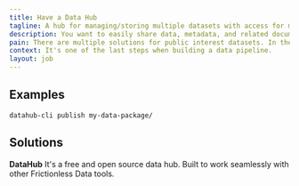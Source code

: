 ```yaml
---
title: Have a Data Hub
tagline: A hub for managing/storing multiple datasets with access for machines and humans.
description: You want to easily share data, metadata, and related documentation with other people.
pain: There are multiple solutions for public interest datasets. In the private space, organizations may take years to benefit from offering this feature to their teams.
context: It's one of the last steps when building a data pipeline.
layout: job
---
```


## Examples

```
datahub-cli publish my-data-package/
```

## Solutions

**DataHub**
It's a free and open source data hub. Built to work seamlessly with other Frictionless Data tools.
